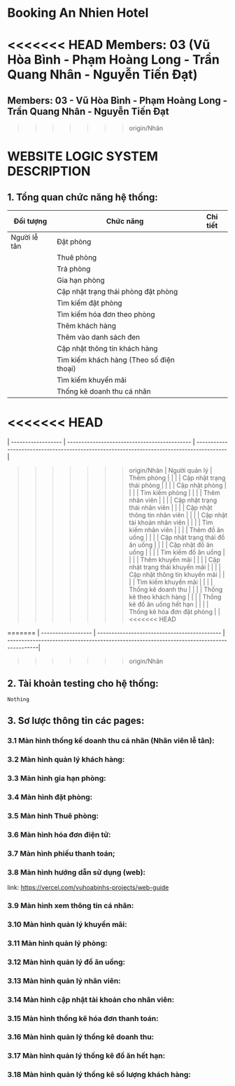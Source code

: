 # Booking An Nhien Hotel 

<<<<<<< HEAD
Members: 03  (Vũ Hòa Bình - Phạm Hoàng Long - Trần Quang Nhân - Nguyễn Tiến Đạt)
=======
## Members: 03 - Vũ Hòa Bình - Phạm Hoàng Long - Trần Quang Nhân - Nguyễn Tiến Đạt
>>>>>>> origin/Nhân

# WEBSITE LOGIC SYSTEM DESCRIPTION

## 1. Tổng quan chức năng hệ thống:

| Đối tượng          | Chức năng                                    | Chi tiết                                                                                 |
| ------------------ | -------------------------------------------- | ---------------------------------------------------------------------------------------- |
| Người lễ tân       | Đặt phòng                                    |                                                                                          |
|                    | Thuê phòng                                   |                                                                                          |
|                    | Trả phòng                                    |                                                                                          |
|                    | Gia hạn phòng                                |                                                                                          |
|                    | Cập nhật trạng thái phòng đặt phòng          |                                                                                          |
|                    | Tìm kiếm đặt phòng                           |                                                                                          |
|                    | Tìm kiếm hóa đơn theo phòng                  |                                                                                          |
|                    | Thêm khách hàng                              |                                                                                          |
|                    | Thêm vào danh sách đen                       |                                                                                          |
|                    | Cập nhật thông tin khách hàng                |                                                                                          |
|                    | Tìm kiếm khách hàng (Theo số điện thoại)     |                                                                                          |
|                    | Tìm kiếm khuyến mãi                          |                                                                                          |
|                    | Thống kê doanh thu cá nhân                   |                                                                                          |
<<<<<<< HEAD
=======
| ------------------ | -------------------------------------------- | -----------------------------------------------------------------------------------------|
>>>>>>> origin/Nhân
| Người quản lý      | Thêm phòng                                   |                                                                                          |
|                    | Cập nhật trạng thái phòng                    |                                                                                          |
|                    | Cập nhật phòng                               |                                                                                          |
|                    | Tìm kiếm phòng                               |                                                                                          |
|                    | Thêm nhân viên                               |                                                                                          |
|                    | Cập nhật trạng thái nhân viên                |                                                                                          |
|                    | Cập nhật thông tin nhân viên                 |                                                                                          |
|                    | Cập nhật tài khoản nhân viên                 |                                                                                          |
|                    | Tìm kiếm nhân viên                           |                                                                                          |
|                    | Thêm đồ ăn uống                              |                                                                                          |
|                    | Cập nhật trạng thái đồ ăn uống               |                                                                                          |
|                    | Cập nhật đồ ăn uống                          |                                                                                          |
|                    | Tìm kiếm đồ ăn uống                          |                                                                                          |
|                    | Thêm khuyến mãi                              |                                                                                          |
|                    | Cập nhật trạng thái khuyến mãi               |                                                                                          |
|                    | Cập nhật thông tin khuyến mãi                |                                                                                          |
|                    | Tìm kiếm khuyến mãi                          |                                                                                          |
|                    | Thống kê doanh thu                           |                                                                                          |
|                    | Thống kê theo khách hàng                     |                                                                                          |
|                    | Thống kê đồ ăn uống hết hạn                  |                                                                                          |
|                    | Thống kê hóa đơn đặt phòng                   |                                                                                          |
<<<<<<< HEAD

=======
| ------------------ | -------------------------------------------- | -----------------------------------------------------------------------------------------|
>>>>>>> origin/Nhân

## 2. Tài khoản testing cho hệ thống:

```
Nothing
```

## 3. Sơ lược thông tin các pages:

### 3.1 Màn hình thống kế doanh thu cá nhân (Nhân viên lễ tân):


### 3.2 Màn hình quản lý khách hàng:

### 3.3 Màn hình gia hạn phòng:

### 3.4 Màn hình đặt phòng:

### 3.5 Màn hình Thuê phòng:

### 3.6 Màn hình hóa đơn điện tử:
### 3.7 Màn hình phiếu thanh toán;
### 3.8 Màn hình hướng dẫn sử dụng (web): 
link: https://vercel.com/vuhoabinhs-projects/web-guide

### 3.9 Màn hình xem thông tin cá nhân:
### 3.10 Màn hình quản lý khuyến mãi:
### 3.11 Màn hình quản lý phòng:
### 3.12 Màn hình quản lý đồ ăn uống:
### 3.13 Màn hình quản lý nhân viên:
### 3.14 Màn hình cập nhật tài khoản cho nhân viên:
### 3.15 Màn hình thống kê hóa đơn thanh toán:
### 3.16 Màn hình quản lý thống kê doanh thu:
### 3.17 Màn hình quản lý thống kê đồ ăn hết hạn:
### 3.18 Màn hình quản lý thống kê số lượng khách hàng:
